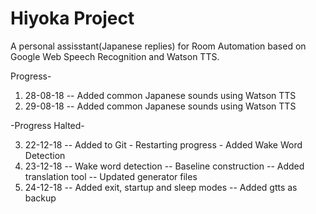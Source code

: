 # Hiyoka Project
A personal assisstant(Japanese replies) for Room Automation based on Google Web Speech Recognition and Watson TTS.

Progress-

1. 28-08-18 -- Added common Japanese sounds using Watson TTS
2. 29-08-18 -- Added common Japanese sounds using Watson TTS

-Progress Halted-

3. 22-12-18 -- Added to Git - Restarting progress - Added Wake Word Detection
4. 23-12-18 -- Wake word detection -- Baseline construction -- Added translation tool 
-- Updated generator files
5. 24-12-18 -- Added exit, startup and sleep modes -- Added gtts as backup 

